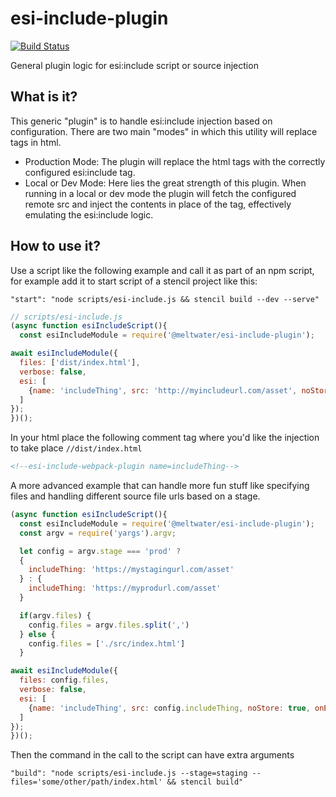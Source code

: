 # esi-include-plugin
[![Build Status](https://drone.meltwater.io/api/badges/meltwater/esi-include-plugin/status.svg)](https://drone.meltwater.io/meltwater/esi-include-plugin)

General plugin logic for esi:include script or source injection

## What is it? 
This generic "plugin" is to handle esi:include injection based on configuration. There are two main "modes" in which this utility will replace tags in html. 
* Production Mode: The plugin will replace the html tags with the correctly configured esi:include tag.
* Local or Dev Mode: Here lies the great strength of this plugin. When running in a local or dev mode the plugin will fetch the configured remote src and inject the contents in place of the tag, effectively emulating the esi:include logic. 

## How to use it? 
Use a script like the following example and call it as part of an npm script, for example add it to start script of a stencil project like this:
``` 
"start": "node scripts/esi-include.js && stencil build --dev --serve"
``` 


```javascript
// scripts/esi-include.js
(async function esiIncludeScript(){
  const esiIncludeModule = require('@meltwater/esi-include-plugin');

await esiIncludeModule({
  files: ['dist/index.html'],
  verbose: false,
  esi: [
    {name: 'includeThing', src: 'http://myincludeurl.com/asset', noStore: true, onError: 'continue', authorization: 'ImAFakeToken', maxwait: '500'},
  ]
});
})();

```

In your html place the following comment tag where you'd like the injection to take place `//dist/index.html`
```html
<!--esi-include-webpack-plugin name=includeThing-->
```

A more advanced example that can handle more fun stuff like specifying files and handling different source file urls based on a stage.
```javascript 
(async function esiIncludeScript(){
  const esiIncludeModule = require('@meltwater/esi-include-plugin');
  const argv = require('yargs').argv;

  let config = argv.stage === 'prod' ?
  {
    includeThing: 'https://mystagingurl.com/asset'
  } : {
    includeThing: 'https://myprodurl.com/asset'
  }

  if(argv.files) {
    config.files = argv.files.split(',')
  } else {
    config.files = ['./src/index.html']
  }

await esiIncludeModule({
  files: config.files,
  verbose: false,
  esi: [
    {name: 'includeThing', src: config.includeThing, noStore: true, onError: 'continue', authorization: 'ImAFakeToken', maxwait: '500'},
  ]
});
})();

```
Then the command in the call to the script can have extra arguments 
```
"build": "node scripts/esi-include.js --stage=staging --files='some/other/path/index.html' && stencil build"
```